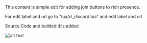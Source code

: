 This content is simple edit for adding join buttons to rich presence.

For edit label and url go to "lua/cl_discord.lua" and edit label and url

Source Code and builded dlls added

![alt text](https://cdn.discordapp.com/attachments/1152371821576990801/1152371957552123954/image-2.png)
